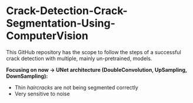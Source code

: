 # Crack-Detection-Crack-Segmentation-Using-ComputerVision

This GitHub repository has the scope to follow the steps of a successful crack detection with multiple, mainly un-pretrained, models.

**Focusing on now → UNet architecture (DoubleConvolution, UpSampling, DownSampling):**
- Thin *haircracks* are not being segmented correctly  
- Very sensitive to noise

